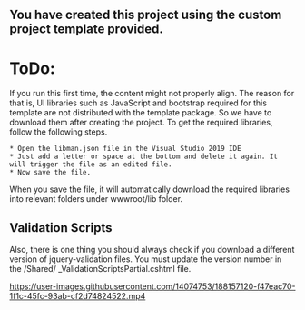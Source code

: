 ﻿## You have created this project using the custom project template provided.

# ToDo:

If you run this first time, the content might not properly align. The reason for that is, UI libraries such as JavaScript and bootstrap required for this template are not distributed with the template package. So we have to download them after creating the project.  To get the required libraries, follow the following steps.

	* Open the libman.json file in the Visual Studio 2019 IDE
	* Just add a letter or space at the bottom and delete it again. It will trigger the file as an edited file.
	* Now save the file.
	
When you save the file, it will automatically download the required libraries into relevant folders under wwwroot/lib folder.

## Validation Scripts

Also, there is one thing you should always check if you download a different version of jquery-validation files. You must update the version number in the /Shared/ _ValidationScriptsPartial.cshtml file.


https://user-images.githubusercontent.com/14074753/188157120-f47eac70-1f1c-45fc-93ab-cf2d74824522.mp4


